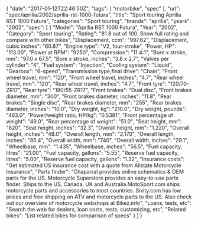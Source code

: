 {
    "date": "2017-01-12T22:46:50Z",
    "tags": [
        "motorbike",
        "spec"
    ],
    "url": "spec\/aprilia\/2002\/aprilia-rst-1000-futura",
    "title": "Sport touring Aprilia RST 1000 Futura",
    "categories": "Sport touring",
    "brands": "aprilia",
    "years": "2002",
    "spec": [
        {
            "Model": "Aprilia RST 1000 Futura",
            "Year": "2002",
            "Category": "Sport touring",
            "Rating": "81.8 out of 100. Show full rating and compare with other bikes",
            "Displacement, ccm": "997.62",
            "Displacement, cubic inches": "60.87",
            "Engine type": "V2, four-stroke",
            "Power, HP": "113.00",
            "Power at RPM": "9250",
            "Compression": "11.4:1",
            "Bore x stroke, mm": "97.0 x 67.5",
            "Bore x stroke, inches": "3.8 x 2.7",
            "Valves per cylinder": "4",
            "Fuel system": "Injection",
            "Cooling system": "Liquid",
            "Gearbox": "6-speed",
            "Transmission type,final drive": "Chain",
            "Front wheel travel, mm": "120",
            "Front wheel travel, inches": "4.7",
            "Rear wheel travel, mm": "120",
            "Rear wheel travel, inches": "4.7",
            "Front tyre": "120\/70-ZR17",
            "Rear tyre": "180\/55-ZR17",
            "Front brakes": "Dual disc",
            "Front brakes diameter, mm": "300",
            "Front brakes diameter, inches": "11.8",
            "Rear brakes": "Single disc",
            "Rear brakes diameter, mm": "255",
            "Rear brakes diameter, inches": "10.0",
            "Dry weight, kg": "210.0",
            "Dry weight, pounds": "463.0",
            "Power\/weight ratio, HP\/kg": "0.5381",
            "Front percentage of weight": "49.0",
            "Rear percentage of weight": "51.0",
            "Seat height, mm": "820",
            "Seat height, inches": "32.3",
            "Overall height, mm": "1.220",
            "Overall height, inches": "48.0",
            "Overall length, mm": "2.170",
            "Overall length, inches": "85.4",
            "Overall width, mm": "740",
            "Overall width, inches": "29.1",
            "Wheelbase, mm": "1.435",
            "Wheelbase, inches": "56.5",
            "Fuel capacity, litres": "21.00",
            "Fuel capacity, gallons": "5.55",
            "Reserve fuel capacity, litres": "5.00",
            "Reserve fuel capacity, gallons": "1.32",
            "Insurance costs": "Get estimated US insurance cost with a quote from Allstate Motorcycle Insurance",
            "Parts finder": "Chaparral provides online schematics & OEM parts for the US.   Motorcycle Superstore provides an easy-to-use parts finder. Ships to the US, Canada, UK and Australia.MotoSport.com ships motorcycle parts and accessories to most countries.    Sixity.com has low prices and free shipping on ATV and motorcycle parts to the US. Also check out our overview of motorcycle webshops at Bikez.info",
            "Loans, tests, etc": "Search the web for dealers, loan costs, tests, customizing, etc",
            "Related bikes": "List related bikes for comparison of specs"
        }
    ]
}